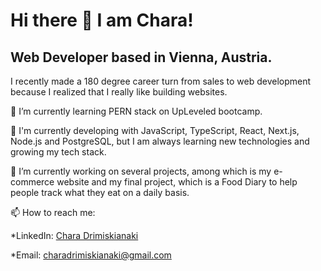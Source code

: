 # Hi there 👋 I am Chara!

## Web Developer based in Vienna, Austria.

I recently made a 180 degree career turn from sales to web development because I realized that I really like building websites. 


🌱 I’m currently learning PERN stack on UpLeveled bootcamp.

🚀  I'm currently developing with JavaScript, TypeScript, React, Next.js, Node.js and PostgreSQL, but I am always learning new technologies and growing my tech stack.

🔭 I’m currently working on several projects, among which is my e-commerce website and my final project, which is a Food Diary to help people track what they eat on a daily basis.

📫 How to reach me: 

*LinkedIn: [Chara Drimiskianaki](https://www.linkedin.com/in/chara-drimiskianaki/)

*Email: [charadrimiskianaki@gmail.com](charadrimiskianaki@gmail.com)


